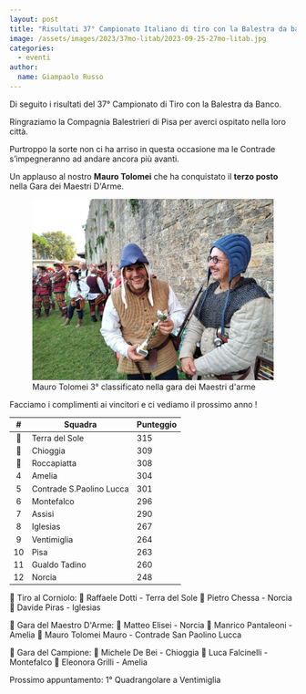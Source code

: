 ```yaml
---
layout: post
title: "Risultati 37° Campionato Italiano di tiro con la Balestra da banco"
image: /assets/images/2023/37mo-litab/2023-09-25-27mo-litab.jpg
categories: 
  - eventi
author:
  name: Giampaolo Russo
---
```


Di seguito i risultati del 37° Campionato di Tiro con la Balestra da Banco.

<!-- more -->

Ringraziamo la Compagnia Balestrieri di Pisa per averci ospitato nella loro città.

Purtroppo la sorte non ci ha arriso in questa occasione ma le Contrade s’impegneranno ad andare ancora più avanti.

Un applauso al nostro **Mauro Tolomei** che ha conquistato il **terzo posto** nella Gara dei Maestri D'Arme.

<figure class="align-center">
    <img src="/assets/images/2023/230916-37mo-tolomei-terzo.jpg" alt="Mauro Tolomei 3° classificato nella gara dei Maestri d'arme">
  <figcaption>Mauro Tolomei 3° classificato nella gara dei Maestri d'arme</figcaption>
</figure>

Facciamo i complimenti ai vincitori e ci vediamo il prossimo anno !

| **#** 	| **Squadra**              	| **Punteggio** 	|
|:-----:	|--------------------------	|---------------	|
|   🥇   	| Terra del Sole           	|           315 	|
|   🥈   	| Chioggia                 	|           309 	|
|   🥉   	| Roccapiatta              	|           308 	|
|   4   	| Amelia                   	|           304 	|
|   5   	| Contrade S.Paolino Lucca 	|           301 	|
|   6   	| Montefalco               	|           296 	|
|   7   	| Assisi                   	|           290 	|
|   8   	| Iglesias                 	|           267 	|
|   9   	| Ventimiglia              	|           264 	|
|   10  	| Pisa                     	|           263 	|
|   11  	| Gualdo Tadino            	|           260 	|
|   12  	| Norcia                   	|           248 	|

🎯 Tiro al Corniolo:
🥇 Raffaele Dotti - Terra del Sole
🥈 Pietro Chessa - Norcia
🥉 Davide Piras - Iglesias

🎯 Gara del Maestro D'Arme:
🥇 Matteo Elisei - Norcia
🥈 Manrico Pantaleoni - Amelia
🥉 Mauro Tolomei Mauro - Contrade San Paolino Lucca

🎯 Gara del Campione:
🥇 Michele De Bei - Chioggia
🥈 Luca Falcinelli - Montefalco
🥉 Eleonora Grilli - Amelia

Prossimo appuntamento: 1° Quadrangolare a Ventimiglia
